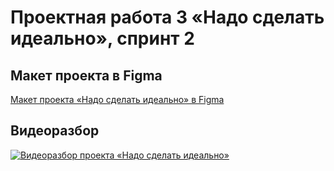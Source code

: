 # Проектная работа 3 «Надо сделать идеально», спринт 2

## Макет проекта в Figma
[Макет проекта «Надо сделать идеально» в Figma](https://www.figma.com/file/8oKbCdYbLgfDehpQNJEoMS/%233-%D0%9D%D0%B0%D0%B4%D0%BE-%D1%81%D0%B4%D0%B5%D0%BB%D0%B0%D1%82%D1%8C-%D0%B8%D0%B4%D0%B5%D0%B0%D0%BB%D1%8C%D0%BD%D0%BE?node-id=0-1)

## Видеоразбор
[![Видеоразбор проекта «Надо сделать идеально»](https://img.youtube.com/vi/lsJNXKRfqOQ/0.jpg)](https://youtu.be/lsJNXKRfqOQ)
